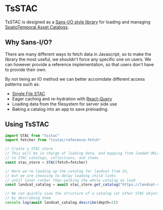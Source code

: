# TsSTAC

TsSTAC is designed as a [Sans-I/O style library](https://sans-io.readthedocs.io/index.html) for loading and managing [SpatioTemporal Asset Catalogs](https://stacspec.org/).

## Why Sans-I/O?

There are many different ways to fetch data in Javascript, so to make the library the most useful, we shouldn't force any specific one on users.
We can however provide a reference implementation, so that users don't have to provide their own.

By not tieing an IO method we can better accomidate different access patterns such as:
- [Single File STAC](https://github.com/stac-extensions/single-file-stac)
- Eager caching and re-hydration with [React-Query](https://github.com/stac-extensions/single-file-stac)
- Loading data from the filesystem for server side use
- Baking a catalog into an app to save preloading.

## Using TsSTAC

```ts
import STAC from "tsstac"
import fetcher from "tsstac/reference-fetch"

// Create a STAC store
// This will be in charge of loading data, and mapping from loaded URLs
// to STAC catalogs, collections, and items
const stac_store = STAC(fetch=fetcher)

// Here we're loading up the catalog for landsat from S3,
// but we are choosing to delay loading child links
// until later rather than walking the whole catalog on load
const landsat_catalog = await stac_store.get_catalog("https://landsat-stac.s3.amazonaws.com/catalog.json", walk=false)

// We can quickly view the structure of a catalog (or other STAC objects)
// by describing them
console.log(await landsat_catalog.describe(depth=2))
```
